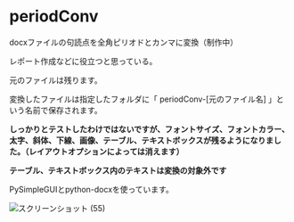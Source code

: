# periodConv

docxファイルの句読点を全角ピリオドとカンマに変換（制作中）

レポート作成などに役立つと思っている。

元のファイルは残ります。

変換したファイルは指定したフォルダに「 periodConv-[元のファイル名] 」という名前で保存されます。

**しっかりとテストしたわけではないですが、フォントサイズ、フォントカラー、太字、斜体、下線、画像、テーブル、テキストボックスが残るようになりました。（レイアウトオプションによっては消えます）**

**テーブル、テキストボックス内のテキストは変換の対象外です**

PySimpleGUIとpython-docxを使っています。

![スクリーンショット (55)](https://user-images.githubusercontent.com/108214765/193722534-f68138f7-ecd8-4ced-9ca1-4dbf92a62fb5.png)


